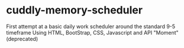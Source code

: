 # cuddly-memory-scheduler
First attempt at a basic daily work scheduler around the standard 9-5 timeframe
Using HTML, BootStrap, CSS, Javascript and API "Moment"(deprecated)
